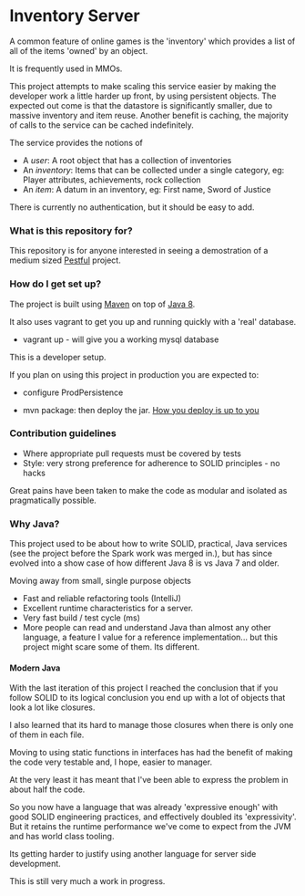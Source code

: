 # Inventory Server #

A common feature of online games is the 'inventory' which provides a list of all of the items 'owned' by an object.

It is frequently used in MMOs.

This project attempts to make scaling this service easier by making the developer work a little harder up front,
by using persistent objects. The expected out come is that the datastore is significantly smaller, due to massive
inventory and item reuse. Another benefit is caching, the majority of calls to the service can be cached indefinitely.

The service provides the notions of

* A _user_: A root object that has a collection of inventories
* An _inventory_: Items that can be collected under a single category, eg: Player attributes, achievements, rock collection
* An _item_: A datum in an inventory, eg: First name, Sword of Justice

There is currently no authentication, but it should be easy to add.

### What is this repository for? ###

This repository is for anyone interested in seeing a demostration of a medium sized [Pestful](http://tailoredshapes.com/blog/2013/04/21/pest/) project. 

### How do I get set up? ###

The project is built using [Maven](http://maven.apache.org/) on top of [Java 8](http://www.oracle.com/technetwork/java/javase/overview/java8-2100321.html).

It also uses vagrant to get you up and running quickly with a 'real' database.

* vagrant up - will give you a working mysql database

This is a developer setup.

If you plan on using this project in production you are expected to:

* configure ProdPersistence

* mvn package: then deploy the jar. [How you deploy is up to you](http://martinfowler.com/bliki/ContinuousDelivery.html)

### Contribution guidelines ###

* Where appropriate pull requests must be covered by tests
* Style: very strong preference for adherence to SOLID principles - no hacks

Great pains have been taken to make the code as modular and isolated as pragmatically possible.

### Why Java? ###

This project used to be about how to write SOLID, practical, Java services (see the project before the Spark work was merged in.), but has since evolved into a show case of how different Java 8 is vs Java 7 and older.

Moving away from small, single purpose objects 
* Fast and reliable refactoring tools (IntelliJ)
* Excellent runtime characteristics for a server.
* Very fast build / test cycle (ms)
* More people can read and understand Java than almost any other language, a feature I value for a reference implementation... but this project might scare some of them. Its different.

#### Modern Java ####

With the last iteration of this project I reached the conclusion that if you follow SOLID to its logical conclusion you end up with a lot of objects that look a lot like closures.

I also learned that its hard to manage those closures when there is only one of them in each file.

Moving to using static functions in interfaces has had the benefit of making the code very testable and, I hope, easier to manager.

At the very least it has meant that I've been able to express the problem in about half the code. 

So you now have a language that was already 'expressive enough' with good SOLID engineering practices, and effectively doubled its 'expressivity'. But it retains the runtime performance we've come to expect from the JVM and has world class tooling. 

Its getting harder to justify using another language for server side development. 


This is still very much a work in progress.



